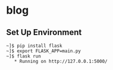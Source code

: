 # blog
## Set Up Environment

```
~]$ pip install flask
~]$ export FLASK_APP=main.py
~]$ flask run
   * Running on http://127.0.0.1:5000/
```

